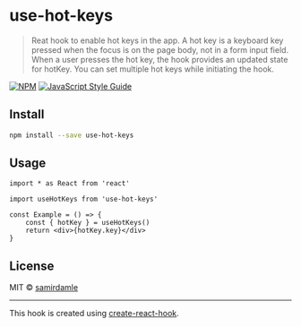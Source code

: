 # use-hot-keys

> Reat hook to enable hot keys in the app. A hot key is a keyboard key pressed when the focus is on the page body, not in a form input field. When a user presses the hot key, the hook provides an updated state for hotKey. You can set multiple hot keys while initiating the hook.

[![NPM](https://img.shields.io/npm/v/use-hot-keys.svg)](https://www.npmjs.com/package/use-hot-keys) [![JavaScript Style Guide](https://img.shields.io/badge/code_style-standard-brightgreen.svg)](https://standardjs.com)

## Install

```bash
npm install --save use-hot-keys
```

## Usage

```tsx
import * as React from 'react'

import useHotKeys from 'use-hot-keys'

const Example = () => {
    const { hotKey } = useHotKeys()
    return <div>{hotKey.key}</div>
}
```

## License

MIT © [samirdamle](https://github.com/samirdamle)

---

This hook is created using [create-react-hook](https://github.com/hermanya/create-react-hook).
